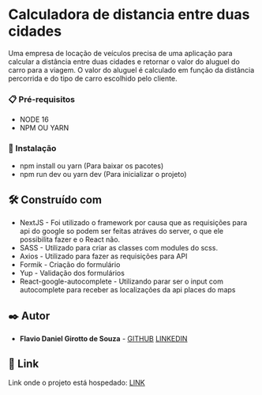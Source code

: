 # Calculadora de distancia entre duas cidades

Uma empresa de locação de veículos precisa de uma aplicação para calcular a distância entre duas cidades e retornar o valor do aluguel do carro para a viagem. O valor do aluguel é calculado em função da distância percorrida e do tipo de carro escolhido pelo cliente.

### 📋 Pré-requisitos

- NODE 16
- NPM OU YARN

### 🔧 Instalação

- npm install ou yarn (Para baixar os pacotes)
- npm run dev ou yarn dev (Para inicializar o projeto)

## 🛠️ Construído com

- NextJS - Foi utilizado o framework por causa que as requisições para api do google so podem ser feitas atráves do server, o que ele possibilita fazer e o React não.
- SASS - Utilizado para criar as classes com modules do scss.
- Axios - Utilizado para fazer as requisições para API
- Formik - Criação do formulário
- Yup - Validação dos formulários
- React-google-autocomplete - Utilizando parar ser o input com autocomplete para receber as localizações da api places do maps

## ✒️ Autor

- **Flavio Daniel Girotto de Souza** - [GITHUB](https://github.com/fdanielg) [LINKEDIN](https://www.linkedin.com/in/flaviodaniel/)

## 🔗 Link

Link onde o projeto está hospedado: [LINK](https://teste-consultmidia.vercel.app/)

